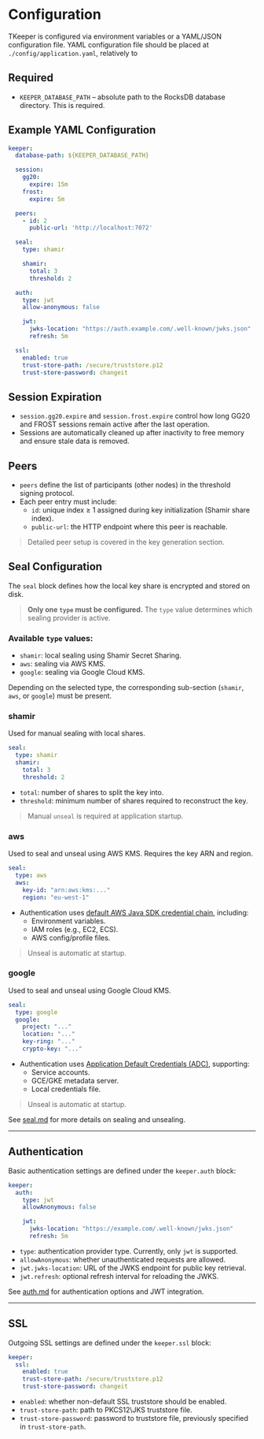 # Configuration

TKeeper is configured via environment variables or a YAML/JSON configuration file.
YAML configuration file should be placed at `./config/application.yaml`, relatively to 

## Required

- `KEEPER_DATABASE_PATH` – absolute path to the RocksDB database directory. This is required.

## Example YAML Configuration

```yaml
keeper:
  database-path: ${KEEPER_DATABASE_PATH}

  session:
    gg20:
      expire: 15m
    frost:
      expire: 5m

  peers:
    - id: 2
      public-url: 'http://localhost:7072'

  seal:
    type: shamir

    shamir:
      total: 3
      threshold: 2

  auth:
    type: jwt
    allow-anonymous: false

    jwt:
      jwks-location: "https://auth.example.com/.well-known/jwks.json"
      refresh: 5m

  ssl:
    enabled: true
    trust-store-path: /secure/truststore.p12
    trust-store-password: changeit
```

## Session Expiration

- `session.gg20.expire` and `session.frost.expire` control how long GG20 and FROST sessions remain active after the last operation.
- Sessions are automatically cleaned up after inactivity to free memory and ensure stale data is removed.

## Peers

- `peers` define the list of participants (other nodes) in the threshold signing protocol.
- Each peer entry must include:
    - `id`: unique index ≥ 1 assigned during key initialization (Shamir share index).
    - `public-url`: the HTTP endpoint where this peer is reachable.

> Detailed peer setup is covered in the key generation section.

## Seal Configuration

The `seal` block defines how the local key share is encrypted and stored on disk.

> **Only one `type` must be configured.** The `type` value determines which sealing provider is active.

### Available `type` values:

- `shamir`: local sealing using Shamir Secret Sharing.
- `aws`: sealing via AWS KMS.
- `google`: sealing via Google Cloud KMS.

Depending on the selected type, the corresponding sub-section (`shamir`, `aws`, or `google`) must be present.

### shamir

Used for manual sealing with local shares.

```yaml
seal:
  type: shamir
  shamir:
    total: 3
    threshold: 2
```

- `total`: number of shares to split the key into.
- `threshold`: minimum number of shares required to reconstruct the key.

> Manual `unseal` is required at application startup.

### aws

Used to seal and unseal using AWS KMS. Requires the key ARN and region.

```yaml
seal:
  type: aws
  aws:
    key-id: "arn:aws:kms:..."
    region: "eu-west-1"
```

- Authentication uses [default AWS Java SDK credential chain](https://docs.aws.amazon.com/sdk-for-java/latest/developer-guide/credentials.html), including:
    - Environment variables.
    - IAM roles (e.g., EC2, ECS).
    - AWS config/profile files.

> Unseal is automatic at startup.

### google

Used to seal and unseal using Google Cloud KMS.

```yaml
seal:
  type: google
  google:
    project: "..."
    location: "..."
    key-ring: "..."
    crypto-key: "..."
```

- Authentication uses [Application Default Credentials (ADC)](https://cloud.google.com/docs/authentication/production), supporting:
    - Service accounts.
    - GCE/GKE metadata server.
    - Local credentials file.

> Unseal is automatic at startup.

See [seal.md](seal.md) for more details on sealing and unsealing.

---

## Authentication
Basic authentication settings are defined under the `keeper.auth` block:

```yaml
keeper:
  auth:
    type: jwt
    allowAnonymous: false

    jwt:
      jwks-location: "https://example.com/.well-known/jwks.json"
      refresh: 5m
```

- `type`: authentication provider type. Currently, only `jwt` is supported.
- `allowAnonymous`: whether unauthenticated requests are allowed.
- `jwt.jwks-location`: URL of the JWKS endpoint for public key retrieval.
- `jwt.refresh`: optional refresh interval for reloading the JWKS.

See [auth.md](auth.md) for authentication options and JWT integration.

---

## SSL
Outgoing SSL settings are defined under the `keeper.ssl` block:

```yaml
keeper:
  ssl:
    enabled: true
    trust-store-path: /secure/truststore.p12
    trust-store-password: changeit
```

- `enabled`: whether non-default SSL truststore should be enabled.
- `trust-store-path`: path to PKCS12\JKS truststore file.
- `trust-store-password`: password to truststore file, previously specified in `trust-store-path`.
